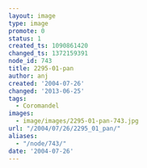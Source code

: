 ```yaml
---
layout: image
type: image
promote: 0
status: 1
created_ts: 1090861420
changed_ts: 1372159391
node_id: 743
title: 2295-01-pan
author: anj
created: '2004-07-26'
changed: '2013-06-25'
tags:
  - Coromandel
images:
  - image/images/2295-01-pan-743.jpg
url: "/2004/07/26/2295_01_pan/"
aliases:
  - "/node/743/"
date: '2004-07-26'
---
```


